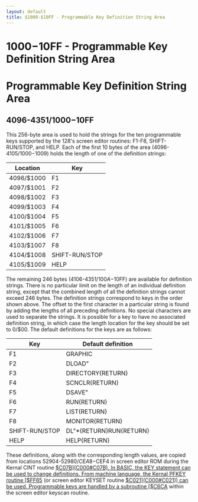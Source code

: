 ```yaml
---
layout: default
title: $1000-$10FF - Programmable Key Definition String Area
---
```

# $1000-$10FF - Programmable Key Definition String Area

# Programmable Key Definition String Area

## 4096-4351/$1000-$10FF <a name="1000"></a>
This 256-byte area is used to hold the strings for the ten
programmable keys supported by the 128's screen editor routines:
F1-F8, SHIFT-RUN/STOP, and HELP. Each of the first 10
bytes of the area (4096-4105/$1000-$1009) holds the length
of one of the definition strings:

|Location|Key|
|-|-|
|4096/$1000|F1|
|4097/$1001|F2|
|4098/$1002|F3|
|4099/$1003|F4|
|4100/$1004|F5|
|4101/$1005|F6|
|4102/$1006|F7|
|4103/$1007|F8|
|4104/$1008|SHIFT-RUN/STOP|
|4105/$1009|HELP|

The remaining 246 bytes (4106-4351/$100A-$10FF) are
available for definition strings. There is no particular limit on
the length of an individual definition string, except that the
combined length of all the definition strings cannot exceed 246
bytes. The definition strings correspond to keys in the order
shown above. The offset to the first character in a particular
string is found by adding the lengths of all preceding definitions.
No special characters are used to separate the strings. It
is possible for a key to have no associated definition string, in
which case the length location for the key should be set to
0/$00. The default definitions for the keys are as follows:

|Key|Default definition|
|-|-|
|F1|GRAPHIC|
|F2|DLOAD"|
|F3|DIRECTORY{RETURN}|
|F4|SCNCLR{RETURN}|
|F5|DSAVE"|
|F6|RUN{RETURN}|
|F7|LIST{RETURN}|
|F8|MONITOR{RETURN}|
|SHIFT-RUN/STOP|DL"*{RETURN}RUN{RETURN}|
|HELP|HELP{RETURN}|

These definitions, along with the corresponding length values,
are copied from locations 52904-52980/$CEA8-$CEF4 in
screen editor ROM during the Kernal CINT routine [$C07B](C000#C07B). In
BASIC, the KEY statement can be used to change definitions.
From machine language, the Kernal PFKEY routine [$FF65](E000#FF65) (or
screen editor KEYSET routine [$C021](C000#C021)) can be used. Programmable keys
are handled by a subroutine [$C6CA](C000#C6CA) within
the screen editor keyscan routine.
